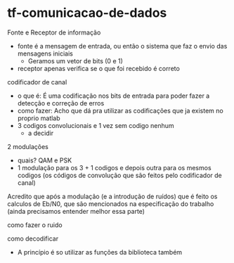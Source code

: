 # tf-comunicacao-de-dados

Fonte e Receptor de informação
 - fonte é a mensagem de entrada, ou então o sistema que faz o envio das mensagens iniciais
    - Geramos um vetor de bits (0 e 1) 
 - receptor apenas verifica se o que foi recebido é correto

codificador de canal
 - o que é: É uma codificação nos bits de entrada para poder fazer a detecção e correção de erros
 - como fazer: Acho que dá pra utilizar as codificações que ja existem no proprio matlab
 - 3 codigos convolucionais e 1 vez sem codigo nenhum 
    - a decidir
	
2 modulações
 - quais? QAM e PSK 
 - 1 modulação para os 3 + 1 codigos e depois outra para os mesmos codigos (os códigos de convolução que são feitos pelo codificador de canal)
	
Acredito que após a modulação (e a introdução de ruídos) que é feito os calculos de Eb/N0, que são mencionados na especificação do trabalho (ainda precisamos entender melhor essa parte)

	
como fazer o ruido

como decodificar
 - A princípio é so utilizar as funções da biblioteca também
